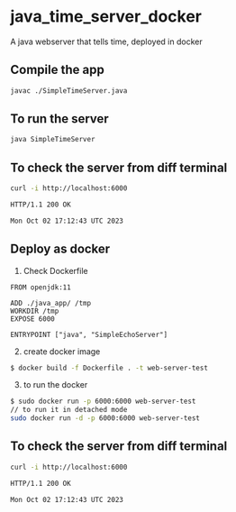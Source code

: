 # java_time_server_docker
A java webserver that tells time, deployed in docker

## Compile the app
```bash cd ./java_app/
javac ./SimpleTimeServer.java
```   
## To run the server
```bash
java SimpleTimeServer
```

## To check the server from diff terminal 
```bash
curl -i http://localhost:6000

HTTP/1.1 200 OK

Mon Oct 02 17:12:43 UTC 2023
```

## Deploy as docker
1.  Check Dockerfile
```docker
FROM openjdk:11

ADD ./java_app/ /tmp
WORKDIR /tmp
EXPOSE 6000

ENTRYPOINT ["java", "SimpleEchoServer"]
```
2. create docker image
```bash
$ docker build -f Dockerfile . -t web-server-test
```
3. to run the docker
```bash
$ sudo docker run -p 6000:6000 web-server-test
// to run it in detached mode
sudo docker run -d -p 6000:6000 web-server-test
```
## To check the server from diff terminal 
```bash
curl -i http://localhost:6000

HTTP/1.1 200 OK

Mon Oct 02 17:12:43 UTC 2023
```

